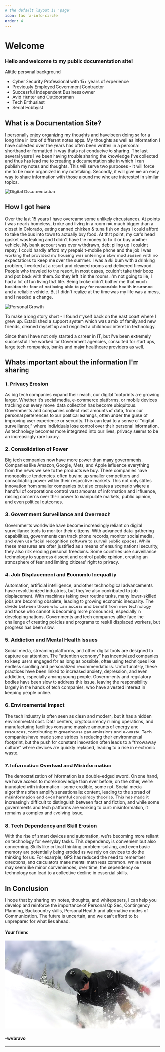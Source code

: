 ```yaml
---
# the default layout is 'page'
icon: fas fa-info-circle
order: 4
---
```


# Welcome

### Hello and welcome to my public documentation site!

Alittle personal background
- Cyber Security Professional with 15+ years of experience
- Previously Employed Government Contractor 
- Successful Independent Business owner
- Avid Hunter and Outdoorsman
- Tech Enthusiast
- Serial Hobbyist



## What is a Documentation Site?

I personally enjoy organizing my thoughts and have been doing so for a long time in lots of different notes apps. My thoughts as well as information I have collected over the years has often been written in a personal shorthand or formatted in way thats not conducive to sharing. The last several years I've been having trouble sharing the knowledge I've collected and thus has lead me to creating a documentation site in which I can publish my notes and thoughts. This will serve two purposes - it will force me to be more organized in my notetaking. Secondly, it will give me an easy way to share information with those around me who are interested in similar topics. 

![Digital Documentation](https://cdn1.scalablepath.com/_next/image?url=https%3A%2F%2Fcdn-blog.scalablepath.com%2Fuploads%2F2020%2F10%2Ftechnical-documentation-software-project.png&w=1200&q=75)

## How I got here

Over the last 15 years I have overcame some unlikely circustances. At points I was nearly homeless, broke and living in a room not much bigger than a closet in Colorado, eating canned chicken & tuna fish on days I could afford to take the bus into town to actually buy food. At that point, my car's head gasket was leaking and I didn't have the money to fix it or buy another vehicle. My bank account was over withdrawn, debt piling up I couldnt repay, I could hardly afford my prepaid t-mobile phone and the job I was working that provided my housing was entering a slow mud season with no expectations to keep me over the summer. I was a ski bum with a drinking problem, I worked at a resort and cleaned rooms and delivered firewood. People who traveled to the resort, in most cases, couldn't take their booz and pot back with them. So they left it in the rooms. I'm not going to lie, I had a lot of fun living that life. Being broke didn't bother me that much besides the fear of not being able to pay for reasonable health insurance and a reliable vehicle. But I didn't realize at the time was my life was a mess, and I needed a change.

![Personal Growth](https://miro.medium.com/v2/resize:fit:4800/format:webp/0*XRfwBGQYT6deWVTH)

To make a long story short - I found myself back on the east coast where I grew up. Established a support system which was a mix of family and new friends, cleaned myself up and reignited a childhood interet in technology. 

Since then I have not only started a career in IT, but I've been extremely successful. I've worked for Government agencies, consulted for start ups, large tech companies, banks and major healthcare providers as well.

## Whats important about the information I'm sharing

### 1. Privacy Erosion

As big tech companies expand their reach, our digital footprints are growing larger. Whether it’s social media, e-commerce platforms, or mobile devices tracking our every move, data collection has become ubiquitous. Governments and companies collect vast amounts of data, from our personal preferences to our political leanings, often under the guise of improving user experience or security. This can lead to a sense of “digital surveillance,” where individuals lose control over their personal information. As technology becomes more integrated into our lives, privacy seems to be an increasingly rare luxury.

### 2. Consolidation of Power

Big tech companies now have more power than many governments. Companies like Amazon, Google, Meta, and Apple influence everything from the news we see to the products we buy. These companies have monopolistic tendencies, often buying up smaller competitors and consolidating power within their respective markets. This not only stifles innovation from smaller companies but also creates a scenario where a handful of corporations control vast amounts of information and influence, raising concerns over their power to manipulate markets, public opinion, and even political outcomes.

### 3. Government Surveillance and Overreach

Governments worldwide have become increasingly reliant on digital surveillance tools to monitor their citizens. With advanced data-gathering capabilities, governments can track phone records, monitor social media, and even use facial recognition software to surveil public spaces. While these measures are often justified as a means of ensuring national security, they also risk eroding personal freedoms. Some countries use surveillance technology to suppress dissent and control public opinion, creating an atmosphere of fear and limiting citizens’ right to privacy.

### 4. Job Displacement and Economic Inequality

Automation, artificial intelligence, and other technological advancements have revolutionized industries, but they’ve also contributed to job displacement. With machines taking over routine tasks, many lower-skilled jobs are becoming obsolete, leading to growing economic inequality. The divide between those who can access and benefit from new technology and those who cannot is becoming more pronounced, especially in developing nations. Governments and tech companies alike face the challenge of creating policies and programs to reskill displaced workers, but progress has been slow.

### 5. Addiction and Mental Health Issues

Social media, streaming platforms, and other digital tools are designed to capture our attention. The “attention economy” has incentivized companies to keep users engaged for as long as possible, often using techniques like endless scrolling and personalized recommendations. Unfortunately, these practices have been linked to increased anxiety, depression, and even addiction, especially among young people. Governments and regulatory bodies have been slow to address this issue, leaving the responsibility largely in the hands of tech companies, who have a vested interest in keeping people online.

### 6. Environmental Impact

The tech industry is often seen as clean and modern, but it has a hidden environmental cost. Data centers, cryptocurrency mining operations, and manufacturing facilities consume massive amounts of energy and resources, contributing to greenhouse gas emissions and e-waste. Tech companies have made some strides in reducing their environmental footprint, but the push for constant innovation often leads to a “throwaway culture” where devices are quickly replaced, leading to a rise in electronic waste.

### 7. Information Overload and Misinformation

The democratization of information is a double-edged sword. On one hand, we have access to more knowledge than ever before; on the other, we’re inundated with information—some credible, some not. Social media algorithms often amplify sensationalist content, leading to the spread of misinformation and even harmful conspiracy theories. This has made it increasingly difficult to distinguish between fact and fiction, and while some governments and tech platforms are working to curb misinformation, it remains a complex and evolving issue.

### 8. Tech Dependency and Skill Erosion

With the rise of smart devices and automation, we’re becoming more reliant on technology for everyday tasks. This dependency is convenient but also concerning. Skills like critical thinking, problem-solving, and even basic memory are potentially being eroded as we rely on devices to do the thinking for us. For example, GPS has reduced the need to remember directions, and calculators make mental math less common. While these may seem like minor conveniences, over time, the dependency on technology can lead to a collective decline in essential skills.

## In Conclusion

I hope that by sharing my notes, thoughts, and whitepapers, I can help you develop and reinforce the importance of Personal Op Sec, Contingency Planning, Backcountry skills, Personal Health and alternative modes of Communication. The future is uncertain, and we can't afford to be unprepared for what lies ahead.

#### Your friend

![wvbravo](https://github.com/wvbravo/Uploads/blob/main/wvbravo.jpg?raw=true)

#### -wvbravo

---
